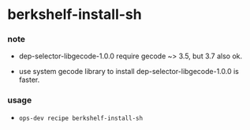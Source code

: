 # berkshelf-install-sh

### note

* dep-selector-libgecode-1.0.0 require gecode ~> 3.5, but 3.7 also ok.

* use system gecode library to install dep-selector-libgecode-1.0.0 is faster.

### usage

* `ops-dev recipe berkshelf-install-sh`

